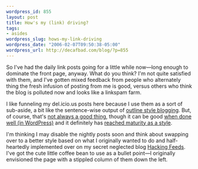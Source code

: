 ```yaml
--- 
wordpress_id: 855
layout: post
title: How's my (link) driving?
tags: 
- asides
wordpress_slug: hows-my-link-driving
wordpress_date: "2006-02-07T09:50:38-05:00"
wordpress_url: http://decafbad.com/blog/?p=855
---
```

So I've had the daily link posts going for a little while now—long enough to dominate the front page, anyway.  What do you think?  I'm not quite satisfied with them, and I've gotten mixed feedback from people who alternately thing the fresh infusion of posting from me is good, versus others who think the blog is polluted now and looks like a linkspam farm.

I like funneling my del.icio.us posts here because I use them as a sort of sub-aside, a bit like the sentence-wise output of [outline style blogging][osb].  But, of course, that's [not always a good thing][antiosb], though it can be good [when done well (in WordPress)][goodosb] and it definitely has [reached maturity as a style][mature].

I'm thinking I may disable the nightly posts soon and think about swapping over to a better style based on what I originally wanted to do and half-heartedly implemented over on my secret neglected blog [Hacking Feeds][hf].  I've got the cute little coffee bean to use as a bullet point—I originally envisioned the page with a stippled column of them down the left.  

[osb]: http://www.davidgalbraith.org/archives/001002.html
[antiosb]: http://www.franklinmint.fm/blog/archives/000610.html
[goodosb]: http://photomatt.net/
[hf]: http://hackingfeeds.com
[mature]: http://www.scripting.com/
